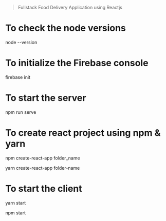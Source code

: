 > Fullstack Food Delivery Application using Reactjs



# To check the node versions

node --version

# To initialize the Firebase console

firebase init

# To start the server

npm run serve

# To create react project using npm & yarn

npm create-react-app folder_name

yarn create-react-app folder-name

# To start the client

yarn start

npm start


